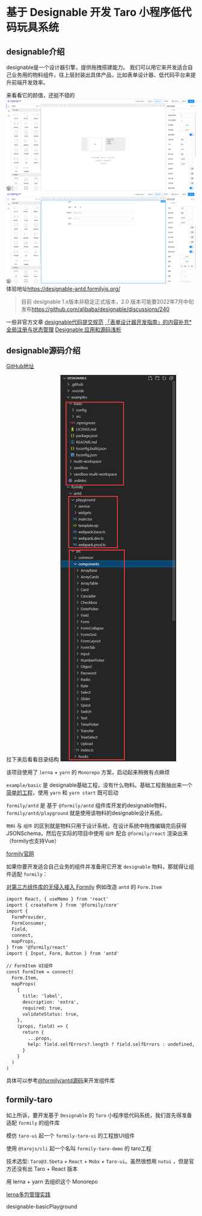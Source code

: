 # 基于 Designable 开发 Taro 小程序低代码玩具系统

## designable介绍

designable是一个设计器引擎，提供拖拽搭建能力。
我们可以用它来开发适合自己业务用的物料组件，往上层封装出具体产品，比如表单设计器、低代码平台来提升前端开发效率。

来看看它的颜值，还挺不错的
![designable-antd-empty](./showImage/designable-antd-empty.png)
![img/designable-antd-userform](./showImage/designable-antd-userform.png)
体验地址<https://designable-antd.formilyjs.org/>

> 目前 designable 1.x版本非稳定正式版本，2.0 版本可能要2022年7月中旬发布<https://github.com/alibaba/designable/discussions/240>

一些非官方文章
[designable代码提交规范](https://www.yuque.com/xjchenhao/development/tmdayt)
[「表单设计器开发指南」的内容补充*](https://www.yuque.com/xjchenhao/development/gt1k7i)
[全局注册与状态管理](https://www.yuque.com/xjchenhao/development/fp8gv5)
[Designable 应用和源码浅析](https://zhuanlan.zhihu.com/p/431263711)

## designable源码介绍

[GitHub地址](https://github.com/alibaba/designable)

拉下来后看看目录结构
![designable-project](./showImage/designable-project.png)

该项目使用了 `lerna` + `yarn` 的 `Monorepo` 方案，启动起来稍微有点麻烦

`example/basic` 是 designable基础工程，没有什么物料。基础工程我抽出来一个[简单的工程](https://github.com/weilaiqishi/designable-basicPlayground)，使用 `yarn` 和 `yarn start` 既可启动

`formily/antd` 是 基于 `@formily/antd` 组件库开发的designable物料，`formily/antd/playground` 就是使用该物料的designable设计系统。

`物料` 与 `组件` 的区别就是物料只用于设计系统，在设计系统中拖拽编辑完后获得JSONSchema，然后在实际的项目中使用 `组件` 配合 `@formily/react` 渲染出来（formily也支持Vue）

[formily官网](https://formilyjs.org/zh-CN)

如果你要开发适合自己业务的组件并准备用它开发 `designable` 物料，那就得让组件适配 `formily`：

[对第三方组件库的无侵入接入 Formily](https://react.formilyjs.org/zh-CN/api/shared/connect)
例如改造 `antd` 的 `Form.Item`

```tsx
import React, { useMemo } from 'react'
import { createForm } from '@formily/core'
import {
  FormProvider,
  FormConsumer,
  Field,
  connect,
  mapProps,
} from '@formily/react'
import { Input, Form, Button } from 'antd'

// FormItem UI组件
const FormItem = connect(
  Form.Item,
  mapProps(
    {
      title: 'label',
      description: 'extra',
      required: true,
      validateStatus: true,
    },
    (props, field) => {
      return {
        ...props,
        help: field.selfErrors?.length ? field.selfErrors : undefined,
      }
    }
  )
)
```

具体可以参考[@formily/antd源码](https://github.com/alibaba/formily/tree/formily_next/packages/antd)来开发组件库

## formily-taro

如上所诉，要开发基于 `Designable` 的 `Taro` 小程序低代码系统，我们首先得准备适配 `formily` 的组件库

模仿 `taro-ui` 起一个 `formily-taro-ui` 的工程放UI组件

使用 `@tarojs/cli` 起一个名叫 `formily-taro-demo` 的 taro工程

技术选型: `Taro@3.5beta` + `React` + `Mobx` + `Taro-ui`。虽然很想用 `nutui` ，但是官方还没有出 Taro + React 版本

用 lerna + yarn 去组织这个 Monorepo

[lerna多包管理实践](https://juejin.cn/post/6844904194999058440)

designable-basicPlayground
